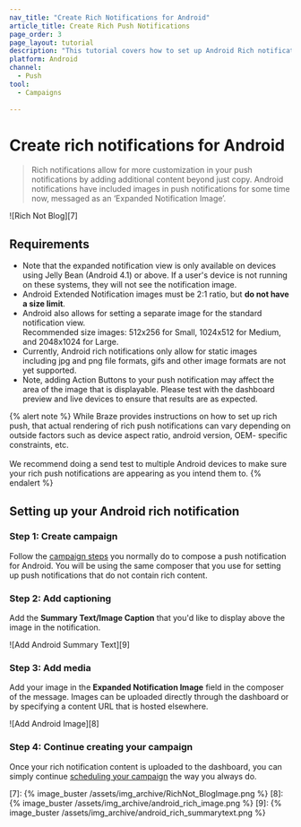 ```yaml
---
nav_title: "Create Rich Notifications for Android"
article_title: Create Rich Push Notifications
page_order: 3
page_layout: tutorial
description: "This tutorial covers how to set up Android Rich notifications for your Braze Campaigns."
platform: Android
channel:
  - Push
tool:
  - Campaigns
  
---
```


# Create rich notifications for Android

> Rich notifications allow for more customization in your push notifications by adding additional content beyond just copy. Android notifications have included images in push notifications for some time now, messaged as an ‘Expanded Notification Image’.

![Rich Not Blog][7]

## Requirements

- Note that the expanded notification view is only available on devices using Jelly Bean (Android 4.1) or above. If a user's device is not running on these systems, they will not see the notification image.
- Android Extended Notification images must be 2:1 ratio, but __do not have a size limit__. 
- Android also allows for setting a separate image for the standard notification view. <br>Recommended size images: 512x256 for Small, 1024x512 for Medium, and 2048x1024 for Large.
- Currently, Android rich notifications only allow for static images including jpg and png file formats, gifs and other image formats are not yet supported.
- Note, adding Action Buttons to your push notification may affect the area of the image that is displayable. Please test with the dashboard preview and live devices to ensure that results are as expected.

{% alert note %}
While Braze provides instructions on how to set up rich push, that actual rendering of rich push notifications can vary depending on outside factors such as device aspect ratio, android version, OEM- specific constraints, etc. 
<br><br>
We recommend doing a send test to multiple Android devices to make sure your rich push notifications are appearing as you intend them to.
{% endalert %}

## Setting up your Android rich notification

### Step 1: Create campaign

Follow the [campaign steps][3] you normally do to compose a push notification for Android. You will be using the same composer that you use for setting up push notifications that do not contain rich content.

### Step 2: Add captioning

Add the **Summary Text/Image Caption** that you'd like to display above the image in the notification.

![Add Android Summary Text][9]

### Step 3: Add media

Add your image in the **Expanded Notification Image** field in the composer of the message. Images can be uploaded directly through the dashboard or by specifying a content URL that is hosted elsewhere.

![Add Android Image][8]

### Step 4: Continue creating your campaign

Once your rich notification content is uploaded to the dashboard, you can simply continue [scheduling your campaign][6] the way you always do.

[3]: {{site.baseurl}}/user_guide/message_building_by_channel/push/creating_a_push_message/#creating-a-push-message
[6]: {{site.baseurl}}/user_guide/engagement_tools/campaigns/scheduling_and_organizing/delivery_types/
[7]: {% image_buster /assets/img_archive/RichNot_BlogImage.png %}
[8]: {% image_buster /assets/img_archive/android_rich_image.png %}
[9]: {% image_buster /assets/img_archive/android_rich_summarytext.png %}
